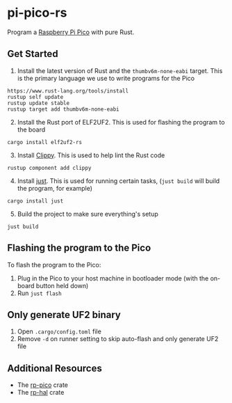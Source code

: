 # pi-pico-rs

Program a [Raspberry Pi Pico](https://www.raspberrypi.com/products/raspberry-pi-pico/) with pure Rust.

## Get Started

1. Install the latest version of Rust and the `thumbv6m-none-eabi` target. This is the primary language we use to write programs for the Pico

```
https://www.rust-lang.org/tools/install
rustup self update
rustup update stable
rustup target add thumbv6m-none-eabi
```

2. Install the Rust port of ELF2UF2. This is used for flashing the program to the board

```
cargo install elf2uf2-rs
```

3. Install [Clippy](https://rust-lang.github.io/rust-clippy/). This is used to help lint the Rust code

```
rustup component add clippy
```

4. Install [just](https://github.com/casey/just). This is used for running certain tasks, (`just build` will build the program, for example)

```
cargo install just
```

5. Build the project to make sure everything's setup

```
just build
```

## Flashing the program to the Pico

To flash the program to the Pico:

1. Plug in the Pico to your host machine in bootloader mode (with the on-board button held down)
2. Run `just flash`

## Only generate UF2 binary

1. Open `.cargo/config.toml` file
2. Remove `-d` on runner setting to skip auto-flash and only generate UF2 file

## Additional Resources

- The [rp-pico](https://github.com/rp-rs/rp-hal/tree/main/boards/rp-pico) crate
- The [rp-hal](https://github.com/rp-rs/rp-hal) crate
